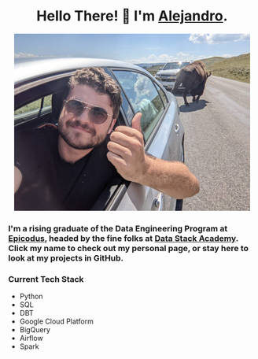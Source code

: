 <h1 align="center">Hello There! 👋 I'm <a href="https://alexsocarras.com">Alejandro</a>. </h1>


<p align="center">
  <img src="img/buffaloselfie.jpg" />
</p>

### I'm a rising graduate of the Data Engineering Program at [Epicodus](https://www.epicodus.com/), headed by the fine folks at [Data Stack Academy](https://www.datastack.academy/). Click my name to check out my personal page, or stay here to look at my projects in GitHub. 


### **Current Tech Stack**
* Python 
* SQL
* DBT
* Google Cloud Platform
* BigQuery
* Airflow
* Spark




<!--
**apsocarras/apsocarras** is a ✨ _special_ ✨ repository because its `README.md` (this file) appears on your GitHub profile.

Here are some ideas to get you started:

- 🔭 I’m currently working on ...
- 🌱 I’m currently learning ...
- 👯 I’m looking to collaborate on ...
- 🤔 I’m looking for help with ...
- 💬 Ask me about ...
- 📫 How to reach me: ...
- 😄 Pronouns: ...
- ⚡ Fun fact: ...
-->
